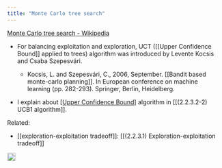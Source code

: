 ```yaml
---
title: "Monte Carlo tree search"
---
```


[Monte Carlo tree search - Wikipedia](https://en.wikipedia.org/wiki/Monte_Carlo_tree_search)

- For balancing exploitation and exploration, UCT ([[Upper Confidence Bound]] applied to trees) algorithm was introduced by Levente Kocsis and Csaba Szepesvári.
    - Kocsis, L. and Szepesvári, C., 2006, September. [[Bandit based monte-carlo planning]]. In European conference on machine learning (pp. 282-293). Springer, Berlin, Heidelberg.

- I explain about [[Upper Confidence Bound]]([[UCB1]]) algorithm in [[(2.2.3.2-2) UCB1 algorithm]].

Related:
- [[exploration-exploitation tradeoff]]: [[(2.2.3.1) Exploration-exploitation tradeoff]]
<img src='https://scrapbox.io/api/pages/nishio-en/en/icon' alt='en.icon' height="19.5"/>
